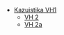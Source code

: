 * [Kazuistika VH1](#pribeh1.md) 
  * [VH 2](#pribeh2.md)
  * [VH 2a](#pribeh2a.md) 

<!--
* [Pomocné]
  * [Spotřeba O2CO2](#index.md) 
    * [Anemická hypoxie](#anemickahypoxie1.md)
    * [Komplexní simulace plic](#komplexnisimulator.md)
    * [Simulátor krevních plynů 1](#bloodymary2.md)
    * [Simulátor krevních plynů 2](#bloodymary3.md)
  * [Křivky O2CO2](#bloodymaryO2CO2.md)
    * [Křivky O2CO2 více proměnných](#bloodymaryO2CO2ViceProm.md)
  * [Animace - Nanogenerátory](#c03_nanogeneratory.md)
    * [Palivo pro mitochondriální <br/> nanogenerátory](#c04_palivo.md)
    * [První fáze biologických oxidací<br/> - trávení](#c05_prvni_faze.md)
    * [Druhá fáze biologických oxidací<br/> - tvorba acetylkoenzymu A](#c06_druha_faze.md)
    * [Třetí fáze biologických oxidací](#c07_treti_faze.md)
  * [Distribuce - 1 alveola](#bloodymaryAlveola1.md)
    * [Plíce - 2 alveoly](#bloodymaryAlveoly2.md)
    * [Tkáně - celkem](#bloodymaryCast1.md)
    * [Tkáně - 3 části](#bloodymaryCast3.md)
    * [Tkáně - 7 částí](#bloodymaryCast7.md)
  * [Model 2210 - přepočet koncentrací](#simpletissue.md)
* [O tomto textu](#about.md) 
-->